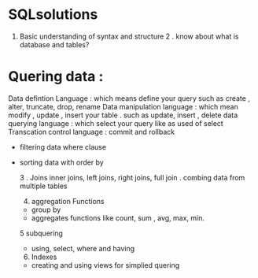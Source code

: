 # SQLsolutions
 1. Basic understanding of syntax and structure
 2 . know about what is database and tables?

 # Quering data :
  Data defintion Language : which means define your query such as create , alter, truncate, drop, rename
  Data manipulation language : which mean modify , update , insert your table . such as update, insert , delete
  data querying language : which select your query like as used of select
  Transcation control language : commit and rollback

  - filtering data where clause
  - sorting data with order by

    3 . Joins
    inner joins, left joins, right joins, full join .
    combing data from multiple tables

    4. aggregation Functions
    - group by
    - aggregates functions like count, sum , avg, max, min.
   
    5 subquering
    - using, select, where and having

    6. Indexes
    -  creating and using views for simplied quering
  

